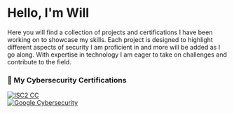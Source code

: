 # Hello, I'm Will
Here you will find a collection of projects and certifications I have been working on to showcase my skills.
Each project is designed to highlight different aspects of security I am proficient in and more will be added as I go along. 
With expertise in technology I am eager to take on challenges and contribute to the field. 

### 🏅 My Cybersecurity Certifications  

[![ISC2 CC](https://img.shields.io/badge/ISC2-Certified%20in%20Cybersecurity-green?style=for-the-badge&logo=isc2)](https://www.isc2.org/)  
[![Google Cybersecurity](https://img.shields.io/badge/Google-Cybersecurity-blue?style=for-the-badge&logo=google)](https://www.credential.net/)  
